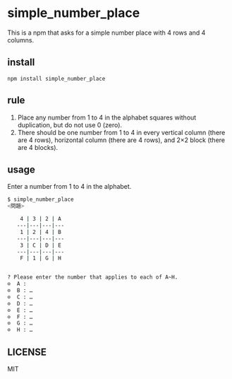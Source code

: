 # simple_number_place
This is a npm that asks for a simple number place with 4 rows and 4 columns.

## install
`npm install simple_number_place`

## rule
1. Place any number from 1 to 4 in the alphabet squares without duplication, but do not use 0 (zero).
1. There should be one number from 1 to 4 in every vertical column (there are 4 rows), horizontal column (there are 4 rows), and 2×2 block (there are 4 blocks).

## usage
Enter a number from 1 to 4 in the alphabet.
```bash
$ simple_number_place
<問題>

    4 | 3 | 2 | A
   ---|---|---|---
    1 | 2 | 4 | B
   ---|---|---|---
    3 | C | D | E
   ---|---|---|---
    F | 1 | G | H


? Please enter the number that applies to each of A~H.
⊙  A :  
⊙  B : …
⊙  C : …
⊙  D : …
⊙  E : …
⊙  F : …
⊙  G : …
⊙  H : …
```

## LICENSE
MIT
